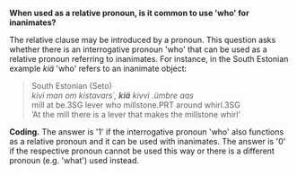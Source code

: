 **When used as a relative pronoun, is it common to use 'who' for inanimates?**

The relative clause may be introduced by a pronoun. This question asks whether there is an interrogative pronoun 'who' that can be used as a relative pronoun referring to inanimates. For instance, in the South Estonian example *kiä* 'who' refers to an inanimate object:

> South Estonian (Seto)<br/>
>*kivi man om kistavars´, **kiä** kivvi .ümbre aas*<br/>
>mill at be.3SG lever who millstone.PRT around whirl.3SG<br/>
>’At the mill there is a lever that makes the millstone whirl’ 

**Coding.** The answer is '1' if the interrogative pronoun 'who' also functions as a relative pronoun and it can be used with inanimates. The answer is '0' if the respective pronoun cannot be used this way or there is a different pronoun (e.g. 'what') used instead.
